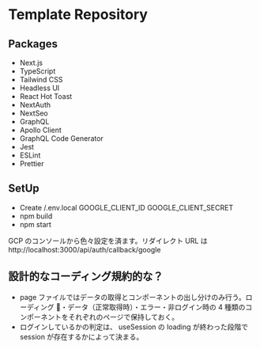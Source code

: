 # Template Repository

## Packages

- Next.js
- TypeScript
- Tailwind CSS
- Headless UI
- React Hot Toast
- NextAuth
- NextSeo
- GraphQL
- Apollo Client
- GraphQL Code Generator
- Jest
- ESLint
- Prettier

## SetUp

- Create /.env.local
  GOOGLE_CLIENT_ID
  GOOGLE_CLIENT_SECRET
- npm build
- npm start

GCP のコンソールから色々設定を済ます。リダイレクト URL は http://localhost:3000/api/auth/callback/google

## 設計的なコーディング規約的な？

- page ファイルではデータの取得とコンポーネントの出し分けのみ行う。ローディング ・データ（正常取得時）・エラー・非ログイン時の 4 種類のコンポーネントをそれぞれのページで保持しておく。
- ログインしているかの判定は、 useSession の loading が終わった段階で session が存在するかによって決まる。
